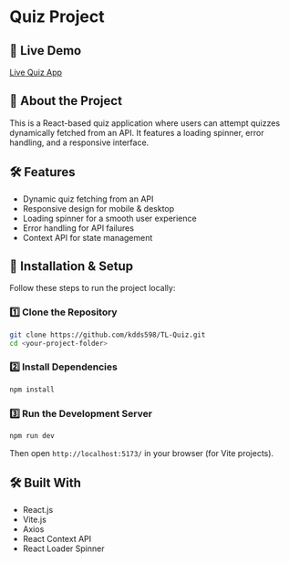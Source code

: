# Quiz Project

## 🚀 Live Demo
[Live Quiz App](https://tl-quiz-fa7j.vercel.app/)

## 📌 About the Project
This is a React-based quiz application where users can attempt quizzes dynamically fetched from an API. It features a loading spinner, error handling, and a responsive interface.

## 🛠️ Features
- Dynamic quiz fetching from an API
- Responsive design for mobile & desktop
- Loading spinner for a smooth user experience
- Error handling for API failures
- Context API for state management

## 🔧 Installation & Setup
Follow these steps to run the project locally:

### 1️⃣ Clone the Repository
```sh
git clone https://github.com/kdds598/TL-Quiz.git
cd <your-project-folder>
```

### 2️⃣ Install Dependencies
```sh
npm install
```

### 3️⃣ Run the Development Server
```sh
npm run dev
```
Then open `http://localhost:5173/` in your browser (for Vite projects).

## 🛠️ Built With
- React.js
- Vite.js
- Axios
- React Context API
- React Loader Spinner
  

